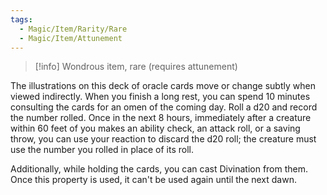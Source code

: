 ```yaml
---
tags:
  - Magic/Item/Rarity/Rare
  - Magic/Item/Attunement
---
```

>[!info]
>Wondrous item, rare (requires attunement)

The illustrations on this deck of oracle cards move or change subtly when viewed indirectly. When you finish a long rest, you can spend 10 minutes consulting the cards for an omen of the coming day. Roll a d20 and record the number rolled. Once in the next 8 hours, immediately after a creature within 60 feet of you makes an ability check, an attack roll, or a saving throw, you can use your reaction to discard the d20 roll; the creature must use the number you rolled in place of its roll.

Additionally, while holding the cards, you can cast Divination from them. Once this property is used, it can't be used again until the next dawn.